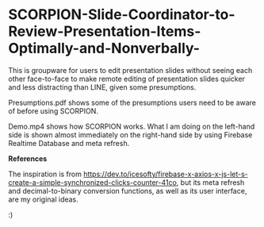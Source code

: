 # SCORPION-Slide-Coordinator-to-Review-Presentation-Items-Optimally-and-Nonverbally-
This is groupware for users to edit presentation slides without seeing each other face-to-face to make remote editing of presentation slides quicker and less distracting than LINE, given some presumptions. 

Presumptions.pdf shows some of the presumptions users need to be aware of before using SCORPION.

Demo.mp4 shows how SCORPION works. What I am doing on the left-hand side is shown almost immediately on the right-hand side by using Firebase Realtime Database and meta refresh.

**References**

The inspiration is from https://dev.to/icesofty/firebase-x-axios-x-js-let-s-create-a-simple-synchronized-clicks-counter-41co, but its meta refresh and decimal-to-binary conversion functions, as well as its user interface, are my original ideas.

:)
